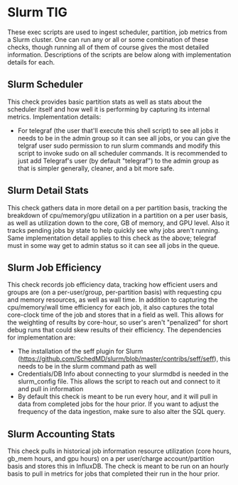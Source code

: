 # Slurm TIG
These exec scripts are used to ingest scheduler, partition, job metrics from a Slurm cluster.  One can run any or all or some combination of these checks, though running all of them of course gives the most detailed information.  Descriptions of the scripts are below along with implementation details for each.  

## Slurm Scheduler
This check provides basic partition stats as well as stats about the scheduler itself and how well it is performing by capturing its internal metrics.  Implementation details:
- For telegraf (the user that'll execute this shell script) to see all jobs it needs to be in the admin group so it can see all jobs, or you can give the telgraf user sudo permission to run slurm commands and modify this script to invoke sudo on all scheduler commands.  It is recommended to just add Telegraf's user (by default "telegraf") to the admin group as that is simpler generally, cleaner, and a bit more safe.  

## Slurm Detail Stats
This check gathers data in more detail on a per partition basis, tracking the breakdown of cpu/memory/gpu utilization in a partition on a per user basis, as well as utilization down to the core, GB of memory, and GPU level.  Also it tracks pending jobs by state to help quickly see why jobs aren't running.  Same implementation detail applies to this check as the above; telegraf must in some way get to admin status so it can see all jobs in the queue.  

## Slurm Job Efficiency
This check records job efficiency data, tracking how efficient users and groups are (on a per-user/group, per-partition basis) with requesting cpu and memory resources, as well as wall time.  In addition to capturing the cpu/memory/wall time efficiency for each job, it also captures the total core-clock time of the job and stores that in a field as well.  This allows for the weighting of results by core-hour, so user's aren't "penalized" for short debug runs that could skew results of their efficiency.  The dependencies for implementation are:
- The installation of the seff plugin for Slurm (https://github.com/SchedMD/slurm/blob/master/contribs/seff/seff), this needs to be in the slurm command path as well
- Credentials/DB Info about connecting to your slurmdbd is needed in the slurm_config file.  This allows the script to reach out and connect to it and pull in information
- By default this check is meant to be run every hour, and it will pull in data from completed jobs for the hour prior.  If you want to adjust the frequency of the data ingestion, make sure to also alter the SQL query.

## Slurm Accounting Stats
This check pulls in historical job information resource utilization (core hours, gb_mem hours, and gpu hours) on a per user/charge account/partition basis and stores this in InfluxDB.  The check is meant to be run on an hourly basis to pull in metrics for jobs that completed their run in the hour prior.
